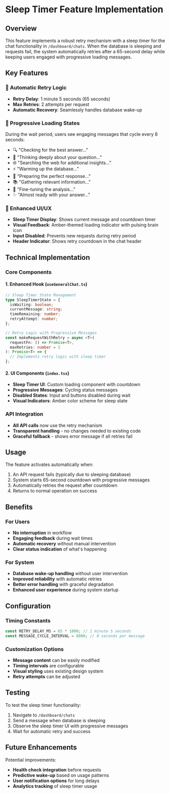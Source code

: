 # Sleep Timer Feature Implementation

## Overview

This feature implements a robust retry mechanism with a sleep timer for the chat functionality in `/dashboard/chats`. When the database is sleeping and requests fail, the system automatically retries after a 65-second delay while keeping users engaged with progressive loading messages.

## Key Features

### 🔄 Automatic Retry Logic

- **Retry Delay**: 1 minute 5 seconds (65 seconds)
- **Max Retries**: 2 attempts per request
- **Automatic Recovery**: Seamlessly handles database wake-up

### 🎯 Progressive Loading States

During the wait period, users see engaging messages that cycle every 8 seconds:

- 🔍 "Checking for the best answer..."
- 🧠 "Thinking deeply about your question..."
- 🌐 "Searching the web for additional insights..."
- ⚡ "Warming up the database..."
- 🎯 "Preparing the perfect response..."
- 📚 "Gathering relevant information..."
- 🔧 "Fine-tuning the analysis..."
- ✨ "Almost ready with your answer..."

### 🎨 Enhanced UI/UX

- **Sleep Timer Display**: Shows current message and countdown timer
- **Visual Feedback**: Amber-themed loading indicator with pulsing brain icon
- **Input Disabled**: Prevents new requests during retry period
- **Header Indicator**: Shows retry countdown in the chat header

## Technical Implementation

### Core Components

#### 1. Enhanced Hook (`useGeneralChat.ts`)

```typescript
// Sleep Timer State Management
type SleepTimerState = {
  isWaiting: boolean;
  currentMessage: string;
  timeRemaining: number;
  retryAttempt: number;
};

// Retry Logic with Progressive Messages
const makeRequestWithRetry = async <T>(
  requestFn: () => Promise<T>,
  maxRetries: number = 2
): Promise<T> => {
  // Implements retry logic with sleep timer
};
```

#### 2. UI Components (`index.tsx`)

- **Sleep Timer UI**: Custom loading component with countdown
- **Progressive Messages**: Cycling status messages
- **Disabled States**: Input and buttons disabled during wait
- **Visual Indicators**: Amber color scheme for sleep state

### API Integration

- **All API calls** now use the retry mechanism
- **Transparent handling** - no changes needed to existing code
- **Graceful fallback** - shows error message if all retries fail

## Usage

The feature activates automatically when:

1. An API request fails (typically due to sleeping database)
2. System starts 65-second countdown with progressive messages
3. Automatically retries the request after countdown
4. Returns to normal operation on success

## Benefits

### For Users

- **No interruption** in workflow
- **Engaging feedback** during wait times
- **Automatic recovery** without manual intervention
- **Clear status indication** of what's happening

### For System

- **Database wake-up handling** without user intervention
- **Improved reliability** with automatic retries
- **Better error handling** with graceful degradation
- **Enhanced user experience** during system startup

## Configuration

### Timing Constants

```typescript
const RETRY_DELAY_MS = 65 * 1000; // 1 minute 5 seconds
const MESSAGE_CYCLE_INTERVAL = 8000; // 8 seconds per message
```

### Customization Options

- **Message content** can be easily modified
- **Timing intervals** are configurable
- **Visual styling** uses existing design system
- **Retry attempts** can be adjusted

## Testing

To test the sleep timer functionality:

1. Navigate to `/dashboard/chats`
2. Send a message when database is sleeping
3. Observe the sleep timer UI with progressive messages
4. Wait for automatic retry and success

## Future Enhancements

Potential improvements:

- **Health check integration** before requests
- **Predictive wake-up** based on usage patterns
- **User notification options** for long delays
- **Analytics tracking** of sleep timer usage
